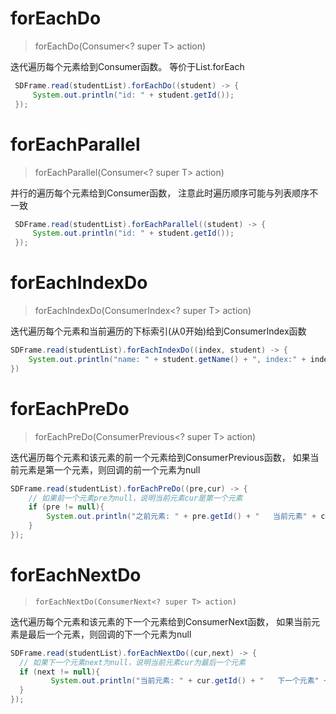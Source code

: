 #

# forEachDo

> forEachDo(Consumer<? super T> action)



迭代遍历每个元素给到Consumer函数。  等价于List.forEach



```java
 SDFrame.read(studentList).forEachDo((student) -> {
     System.out.println("id: " + student.getId());
 });
```



# forEachParallel

> forEachParallel(Consumer<? super T> action)



并行的遍历每个元素给到Consumer函数， 注意此时遍历顺序可能与列表顺序不一致



```java
 SDFrame.read(studentList).forEachParallel((student) -> {
     System.out.println("id: " + student.getId());
 });
```







# forEachIndexDo

> forEachIndexDo(ConsumerIndex<? super T> action)



迭代遍历每个元素和当前遍历的下标索引(从0开始)给到ConsumerIndex函数



```java
SDFrame.read(studentList).forEachIndexDo((index, student) -> {
    System.out.println("name: " + student.getName() + ", index:" + index);
})
```



# forEachPreDo

> forEachPreDo(ConsumerPrevious<? super T> action)



迭代遍历每个元素和该元素的前一个元素给到ConsumerPrevious函数， 如果当前元素是第一个元素，则回调的前一个元素为null



```java
SDFrame.read(studentList).forEachPreDo((pre,cur) -> {
    // 如果前一个元素pre为null，说明当前元素cur是第一个元素
    if (pre != null){
        System.out.println("之前元素: " + pre.getId() + "   当前元素" + cur.getId());
    }
});
```





# forEachNextDo

> ```
> forEachNextDo(ConsumerNext<? super T> action)
> ```



迭代遍历每个元素和该元素的下一个元素给到ConsumerNext函数， 如果当前元素是最后一个元素，则回调的下一个元素为null



```java
SDFrame.read(studentList).forEachNextDo((cur,next) -> {
  // 如果下一个元素next为null，说明当前元素cur为最后一个元素
  if (next != null){
    	 System.out.println("当前元素: " + cur.getId() + "   下一个元素" + next.getId());
  }
});
```


